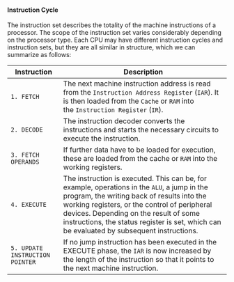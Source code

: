 
#### Instruction Cycle

The instruction set describes the totality of the machine instructions of a processor. The scope of the instruction set varies considerably depending on the processor type. Each CPU may have different instruction cycles and instruction sets, but they are all similar in structure, which we can summarize as follows:

|**Instruction**|**Description**|
|---|---|
|`1. FETCH`|The next machine instruction address is read from the `Instruction Address Register` (`IAR`). It is then loaded from the `Cache` or `RAM` into the `Instruction Register` (`IR`).|
|`2. DECODE`|The instruction decoder converts the instructions and starts the necessary circuits to execute the instruction.|
|`3. FETCH OPERANDS`|If further data have to be loaded for execution, these are loaded from the cache or `RAM` into the working registers.|
|`4. EXECUTE`|The instruction is executed. This can be, for example, operations in the `ALU`, a jump in the program, the writing back of results into the working registers, or the control of peripheral devices. Depending on the result of some instructions, the status register is set, which can be evaluated by subsequent instructions.|
|`5. UPDATE INSTRUCTION POINTER`|If no jump instruction has been executed in the EXECUTE phase, the `IAR` is now increased by the length of the instruction so that it points to the next machine instruction.|
